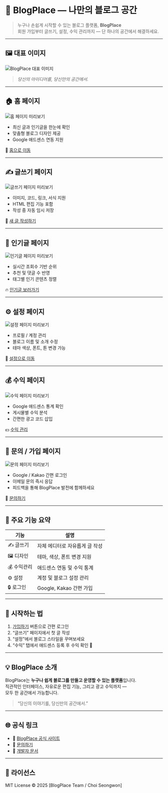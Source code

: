# 🌟 BlogPlace — 나만의 블로그 공간

> 누구나 손쉽게 시작할 수 있는 블로그 플랫폼, **BlogPlace**  
> 회원 가입부터 글쓰기, 설정, 수익 관리까지 — 단 하나의 공간에서 해결하세요.

---

## 🖼️ 대표 이미지

![BlogPlace 대표 이미지](https://images.unsplash.com/photo-1503676260728-1c00da094a0b?auto=format&fit=crop&w=1000&q=80)

> *당신의 아이디어를, 당신만의 공간에서.*

---

## 🏠 홈 페이지

![홈 페이지 미리보기](https://images.unsplash.com/photo-1496181133206-80ce9b88a853?auto=format&fit=crop&w=1000&q=80)

- 최신 글과 인기글을 한눈에 확인  
- 맞춤형 블로그 디자인 제공  
- Google 애드센스 연동 지원  

🔗 [홈으로 이동](#)

---

## ✍️ 글쓰기 페이지

![글쓰기 페이지 미리보기](https://images.unsplash.com/photo-1515378791036-0648a3ef77b2?auto=format&fit=crop&w=1000&q=80)

- 이미지, 코드, 링크, 서식 지원  
- HTML 편집 기능 포함  
- 작성 중 자동 임시 저장  

📝 [새 글 작성하기](#)

---

## 🌟 인기글 페이지

![인기글 페이지 미리보기](https://images.unsplash.com/photo-1504691342899-9d7eea6fc7e3?auto=format&fit=crop&w=1000&q=80)

- 실시간 조회수 기반 순위  
- 추천 및 댓글 수 반영  
- 태그별 인기 콘텐츠 정렬  

🔥 [인기글 보러가기](#)

---

## ⚙️ 설정 페이지

![설정 페이지 미리보기](https://images.unsplash.com/photo-1605902711622-cfb43c4437b5?auto=format&fit=crop&w=1000&q=80)

- 프로필 / 계정 관리  
- 블로그 이름 및 소개 수정  
- 테마 색상, 폰트, 톤 변경 가능  

🧩 [설정으로 이동](#)

---

## 💰 수익 페이지

![수익 페이지 미리보기](https://images.unsplash.com/photo-1611162616305-7c8c7c8f8f0a?auto=format&fit=crop&w=1000&q=80)

- Google 애드센스 통계 확인  
- 게시물별 수익 분석  
- 간편한 광고 코드 삽입  

💵 [수익 관리](#)

---

## 🙋 문의 / 가입 페이지

![문의 페이지 미리보기](https://images.unsplash.com/photo-1521790797524-b2497295b8a0?auto=format&fit=crop&w=1000&q=80)

- Google / Kakao 간편 로그인  
- 이메일 문의 즉시 응답  
- 피드백을 통해 BlogPlace 발전에 함께하세요  

📧 [문의하기](#)

---

## 🧱 주요 기능 요약

| 기능 | 설명 |
|------|------|
| ✍️ 글쓰기 | 자체 에디터로 자유롭게 글 작성 |
| 🖼️ 디자인 | 테마, 색상, 폰트 변경 지원 |
| 💰 수익관리 | 애드센스 연동 및 수익 통계 |
| ⚙️ 설정 | 계정 및 블로그 설정 관리 |
| 🔒 로그인 | Google, Kakao 간편 가입 |

---

## 🚀 시작하는 법

1. [가입하기](#) 버튼으로 간편 로그인  
2. “글쓰기” 페이지에서 첫 글 작성  
3. “설정”에서 블로그 스타일을 꾸며보세요  
4. “수익” 탭에서 애드센스 등록 후 수익 확인 💸

---

## 💡 BlogPlace 소개

BlogPlace는 **누구나 쉽게 블로그를 만들고 운영할 수 있는 플랫폼**입니다.  
직관적인 인터페이스, 자유로운 편집 기능, 그리고 광고 수익까지 —  
모두 한 공간에서 가능합니다.

> “당신의 이야기를, 당신만의 공간에서.”

---

## 🌐 공식 링크

- 🔗 [BlogPlace 공식 사이트](https://your-blogplace-link.com)
- 💬 [문의하기](mailto:contact@blogplace.com)
- 🧠 [개발자 문서](#)

---

## 📄 라이선스

MIT License © 2025 [BlogPlace Team / Choi Seongwon] 
